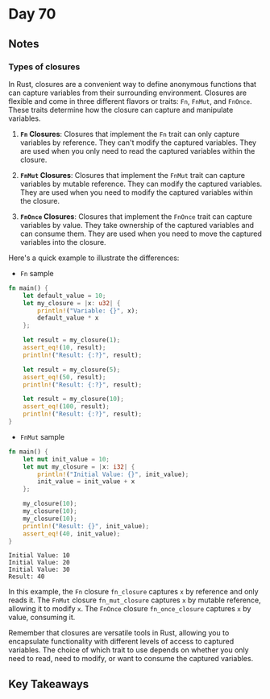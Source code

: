 # Day 70

## Notes

### Types of closures

In Rust, closures are a convenient way to define anonymous functions that can capture variables from their surrounding environment. Closures are flexible and come in three different flavors or traits: `Fn`, `FnMut`, and `FnOnce`. These traits determine how the closure can capture and manipulate variables.

1. **`Fn` Closures**:
   Closures that implement the `Fn` trait can only capture variables by reference. They can't modify the captured variables. They are used when you only need to read the captured variables within the closure.

2. **`FnMut` Closures**:
   Closures that implement the `FnMut` trait can capture variables by mutable reference. They can modify the captured variables. They are used when you need to modify the captured variables within the closure.

3. **`FnOnce` Closures**:
   Closures that implement the `FnOnce` trait can capture variables by value. They take ownership of the captured variables and can consume them. They are used when you need to move the captured variables into the closure.

Here's a quick example to illustrate the differences:

- `Fn` sample

```rust
fn main() {
    let default_value = 10;
    let my_closure = |x: u32| {
        println!("Variable: {}", x);
        default_value * x
    };

    let result = my_closure(1);
    assert_eq!(10, result);
    println!("Result: {:?}", result);

    let result = my_closure(5);
    assert_eq!(50, result);
    println!("Result: {:?}", result);

    let result = my_closure(10);
    assert_eq!(100, result);
    println!("Result: {:?}", result);
}
```

- `FnMut` sample

```rust
fn main() {
    let mut init_value = 10;
    let mut my_closure = |x: i32| {
        println!("Initial Value: {}", init_value);
        init_value = init_value + x
    };

    my_closure(10);
    my_closure(10);
    my_closure(10);
    println!("Result: {}", init_value);
    assert_eq!(40, init_value);
}
```

```shell
Initial Value: 10
Initial Value: 20
Initial Value: 30
Result: 40
```

In this example, the `Fn` closure `fn_closure` captures `x` by reference and only reads it. The `FnMut` closure `fn_mut_closure` captures `x` by mutable reference, allowing it to modify `x`. The `FnOnce` closure `fn_once_closure` captures `x` by value, consuming it.

Remember that closures are versatile tools in Rust, allowing you to encapsulate functionality with different levels of access to captured variables. The choice of which trait to use depends on whether you only need to read, need to modify, or want to consume the captured variables.

## Key Takeaways
